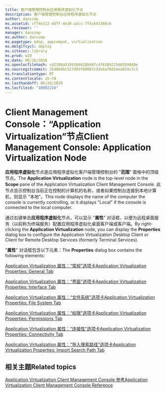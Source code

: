```yaml
---
title: 客户端管理控制台应用程序虚拟化节点
description: 客户端管理控制台应用程序虚拟化节点
author: dansimp
ms.assetid: cf74e112-ddff-4e30-a3cc-7f4c643366c6
ms.reviewer: ''
manager: dansimp
ms.author: dansimp
ms.pagetype: mdop, appcompat, virtualization
ms.mktglfcycl: deploy
ms.sitesec: library
ms.prod: w10
ms.date: 06/16/2016
ms.openlocfilehash: cd2100a518910d428b947c4f638921548559848e
ms.sourcegitcommit: 354664bc527d93f80687cd2eba70d1eea024c7c3
ms.translationtype: MT
ms.contentlocale: zh-CN
ms.lasthandoff: 06/26/2020
ms.locfileid: "10802216"
---
```

# <span data-ttu-id="7f490-103">Client Management Console：“Application Virtualization”节点</span><span class="sxs-lookup"><span data-stu-id="7f490-103">Client Management Console: Application Virtualization Node</span></span>


<span data-ttu-id="7f490-104">**应用程序虚拟化**节点是应用程序虚拟化客户端管理控制台的 "**范围**" 窗格中的顶级节点。</span><span class="sxs-lookup"><span data-stu-id="7f490-104">The **Application Virtualization** node is the top-level node in the **Scope** pane of the Application Virtualization Client Management Console.</span></span> <span data-ttu-id="7f490-105">此节点显示控制台当前正在控制的计算机的名称，或者如果控制台连接到本地计算机，则显示 "本地"。</span><span class="sxs-lookup"><span data-stu-id="7f490-105">This node displays the name of the computer the console is currently controlling, or it displays "Local" if the console is connected to the local computer.</span></span>

<span data-ttu-id="7f490-106">通过右键单击**应用程序虚拟化**节点，可以显示 "**属性**" 对话框，以便为远程桌面服务（以前称为终端服务）配置应用程序虚拟化桌面客户端或客户端。</span><span class="sxs-lookup"><span data-stu-id="7f490-106">By right-clicking the **Application Virtualization** node, you can display the **Properties** dialog box to configure the Application Virtualization Desktop Client or Client for Remote Desktop Services (formerly Terminal Services).</span></span>

<span data-ttu-id="7f490-107">"**属性**" 对话框包含以下元素：</span><span class="sxs-lookup"><span data-stu-id="7f490-107">The **Properties** dialog box contains the following elements:</span></span>

[<span data-ttu-id="7f490-108">Application Virtualization 属性：“常规”选项卡</span><span class="sxs-lookup"><span data-stu-id="7f490-108">Application Virtualization Properties: General Tab</span></span>](application-virtualization-properties-general-tab.md)

[<span data-ttu-id="7f490-109">Application Virtualization 属性：“界面”选项卡</span><span class="sxs-lookup"><span data-stu-id="7f490-109">Application Virtualization Properties: Interface Tab</span></span>](application-virtualization-properties-interface-tab.md)

[<span data-ttu-id="7f490-110">Application Virtualization 属性：“文件系统”选项卡</span><span class="sxs-lookup"><span data-stu-id="7f490-110">Application Virtualization Properties: File System Tab</span></span>](application-virtualization-properties-file-system-tab.md)

[<span data-ttu-id="7f490-111">Application Virtualization 属性：“权限”选项卡</span><span class="sxs-lookup"><span data-stu-id="7f490-111">Application Virtualization Properties: Permissions Tab</span></span>](application-virtualization-properties-permissions-tab.md)

[<span data-ttu-id="7f490-112">Application Virtualization 属性：“连接性”选项卡</span><span class="sxs-lookup"><span data-stu-id="7f490-112">Application Virtualization Properties: Connectivity Tab</span></span>](application-virtualization-properties-connectivity-tab.md)

[<span data-ttu-id="7f490-113">Application Virtualization 属性：“导入搜索路径”选项卡</span><span class="sxs-lookup"><span data-stu-id="7f490-113">Application Virtualization Properties: Import Search Path Tab</span></span>](application-virtualization-properties-import-search-path-tab.md)

## <span data-ttu-id="7f490-114">相关主题</span><span class="sxs-lookup"><span data-stu-id="7f490-114">Related topics</span></span>


[<span data-ttu-id="7f490-115">Application Virtualization Client Management Console 参考</span><span class="sxs-lookup"><span data-stu-id="7f490-115">Application Virtualization Client Management Console Reference</span></span>](application-virtualization-client-management-console-reference.md)

 

 





